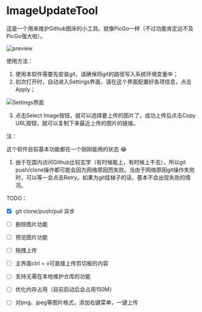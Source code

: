 # ImageUpdateTool

这是一个用来维护Github图床的小工具。就像PicGo一样（不过功能肯定远不及PicGo强大啦）。

![preview](https://cdn.jsdelivr.net/gh/FcAYH/Images/2023/02/06/8d07ea9290936d18f3e30704f9062bb0.png)

使用方法：

1. 使用本软件需要先安装git，请确保将git的路径写入系统环境变量中；
2. 初次打开时，自动进入Settings界面，请在这个界面配置好各项信息，点击Apply；

![Settings界面](https://cdn.jsdelivr.net/gh/FcAYH/Images/2023/02/13/0deb8559103b0e8b891fd85dd52d39fe.png)

3. 点击Select Image按钮，就可以选择要上传的图片了，成功上传后点击Copy URL按钮，就可以复制下来最近上传的图片的链接。

注：

这个软件目前基本功能都在一个刚刚能用的状态 :joy:

1. 由于在国内访问Github比较玄学（有时候能上，有时候上不去），所以git push/clone操作都可能会因为网络原因而失败。当由于网络原因git操作失败时，可以等一会点击Retry。如果为git挂梯子的话，基本不会出现失败的情况。

TODO：

- [x] git clone/push/pull 异步  

- [ ] 删除图片功能
- [ ] 预览图片功能
- [ ] 拖拽上传
- [ ] 主界面ctrl + v可直接上传剪切板的内容
- [ ] 支持无需在本地维护仓库的功能
- [ ] 优化内存占用（目前启动后会占用150M）
- [ ] 对png、jpeg等图片格式，添加右键菜单，一键上传
